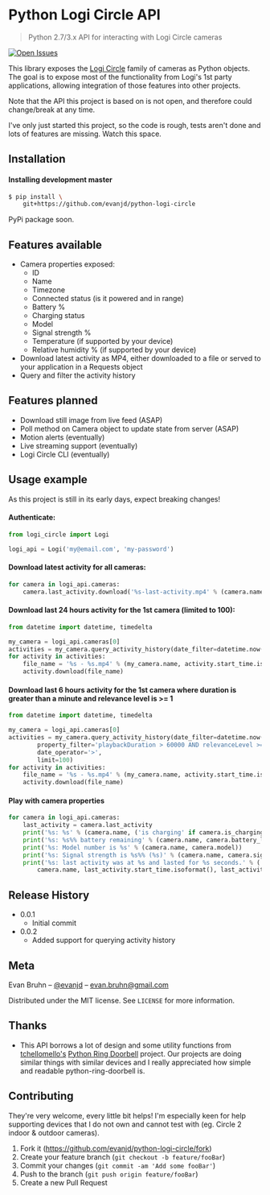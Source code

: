 # Python Logi Circle API

> Python 2.7/3.x API for interacting with Logi Circle cameras

[![Open Issues][open-issues-badge]][open-issues-url]

This library exposes the [Logi Circle](https://www.logitech.com/en-us/product/circle-2-home-security-camera) family of cameras as Python objects. The goal is to expose most of the functionality from Logi's 1st party applications, allowing integration of those features into other projects.

Note that the API this project is based on is not open, and therefore could change/break at any time.

I've only just started this project, so the code is rough, tests aren't done and lots of features are missing. Watch this space.

## Installation

#### Installing development master

```bash
$ pip install \
    git+https://github.com/evanjd/python-logi-circle
```

PyPi package soon.

## Features available

- Camera properties exposed:
  - ID
  - Name
  - Timezone
  - Connected status (is it powered and in range)
  - Battery %
  - Charging status
  - Model
  - Signal strength %
  - Temperature (if supported by your device)
  - Relative humidity % (if supported by your device)
- Download latest activity as MP4, either downloaded to a file or served to your application in a Requests object
- Query and filter the activity history

## Features planned

- Download still image from live feed (ASAP)
- Poll method on Camera object to update state from server (ASAP)
- Motion alerts (eventually)
- Live streaming support (eventually)
- Logi Circle CLI (eventually)

## Usage example

As this project is still in its early days, expect breaking changes!

#### Authenticate:

```python
from logi_circle import Logi

logi_api = Logi('my@email.com', 'my-password')
```

#### Download latest activity for all cameras:

```python
for camera in logi_api.cameras:
    camera.last_activity.download('%s-last-activity.mp4' % (camera.name))
```

#### Download last 24 hours activity for the 1st camera (limited to 100):

```python
from datetime import datetime, timedelta

my_camera = logi_api.cameras[0]
activities = my_camera.query_activity_history(date_filter=datetime.now() - timedelta(hours=24), date_operator='>', limit=100)
for activity in activities:
    file_name = '%s - %s.mp4' % (my_camera.name, activity.start_time.isoformat())
    activity.download(file_name)
```

#### Download last 6 hours activity for the 1st camera where duration is greater than a minute and relevance level is >= 1

```python
from datetime import datetime, timedelta

my_camera = logi_api.cameras[0]
activities = my_camera.query_activity_history(date_filter=datetime.now() - timedelta(hours=6),
        property_filter='playbackDuration > 60000 AND relevanceLevel >= 1',
        date_operator='>',
        limit=100)
for activity in activities:
    file_name = '%s - %s.mp4' % (my_camera.name, activity.start_time.isoformat())
    activity.download(file_name)
```

#### Play with camera properties

```python
for camera in logi_api.cameras:
    last_activity = camera.last_activity
    print('%s: %s' % (camera.name, ('is charging' if camera.is_charging else 'is not charging')))
    print('%s: %s%% battery remaining' % (camera.name, camera.battery_level))
    print('%s: Model number is %s' % (camera.name, camera.model))
    print('%s: Signal strength is %s%% (%s)' % (camera.name, camera.signal_strength_percentage, camera.signal_strength_category))
    print('%s: last activity was at %s and lasted for %s seconds.' % (
        camera.name, last_activity.start_time.isoformat(), last_activity.duration.total_seconds()))
```

## Release History

- 0.0.1
  - Initial commit
- 0.0.2
  - Added support for querying activity history

## Meta

Evan Bruhn – [@evanjd](https://github.com/evanjd) – evan.bruhn@gmail.com

Distributed under the MIT license. See `LICENSE` for more information.

## Thanks

- This API borrows a lot of design and some utility functions from [tchellomello's](https://github.com/tchellomello) [Python Ring Doorbell](https://github.com/tchellomello/python-ring-doorbell) project. Our projects are doing similar things with similar devices and I really appreciated how simple and readable python-ring-doorbell is.

## Contributing

They're very welcome, every little bit helps! I'm especially keen for help supporting devices that I do not own and cannot test with (eg. Circle 2 indoor & outdoor cameras).

1. Fork it (<https://github.com/evanjd/python-logi-circle/fork>)
2. Create your feature branch (`git checkout -b feature/fooBar`)
3. Commit your changes (`git commit -am 'Add some fooBar'`)
4. Push to the branch (`git push origin feature/fooBar`)
5. Create a new Pull Request

<!-- Markdown link & img dfn's -->

[open-issues-badge]: https://img.shields.io/github/issues/evanjd/python-logi-circle.svg
[open-issues-url]: https://github.com/evanjd/python-logi-circle/issues
